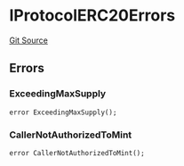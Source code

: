 # IProtocolERC20Errors
[Git Source](https://github.com/thrackle-io/tron/blob/02db7a0f302d98149458dfe5cd5a62ffb6f478a7/src/common/IErrors.sol)


## Errors
### ExceedingMaxSupply

```solidity
error ExceedingMaxSupply();
```

### CallerNotAuthorizedToMint

```solidity
error CallerNotAuthorizedToMint();
```

